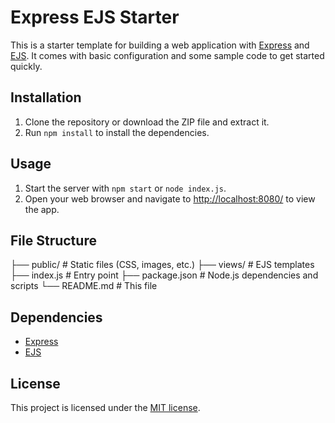 # Express EJS Starter

This is a starter template for building a web application with [Express](https://expressjs.com/) and [EJS](https://ejs.co/). It comes with basic configuration and some sample code to get started quickly.

## Installation

1. Clone the repository or download the ZIP file and extract it.
2. Run `npm install` to install the dependencies.

## Usage

1. Start the server with `npm start` or `node index.js`.
2. Open your web browser and navigate to [http://localhost:8080/](http://localhost:8080/) to view the app.

## File Structure

├── public/ # Static files (CSS, images, etc.)
├── views/ # EJS templates
├── index.js # Entry point
├── package.json # Node.js dependencies and scripts
└── README.md # This file

## Dependencies

- [Express](https://www.npmjs.com/package/express)
- [EJS](https://www.npmjs.com/package/ejs)

## License

This project is licensed under the [MIT license](https://opensource.org/licenses/MIT).
